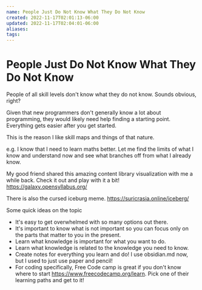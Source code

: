```yaml
---
name: People Just Do Not Know What They Do Not Know
created: 2022-11-17T02:01:13-06:00
updated: 2022-11-17T02:04:01-06:00
aliases: 
tags: 
---
```

# People Just Do Not Know What They Do Not Know

People of all skill levels don't know what they do not know.  Sounds obvious, right?

Given that new programmers don't generally know a lot about programming, they would likely need help finding a starting point.  Everything gets easier after you get started.

This is the reason I like skill maps and things of that nature.

e.g. 
I know that I need to learn maths better.  Let me find the limits of what I know and understand now and see what branches off from what I already know.

My good friend shared this amazing content library visualization with me a while back.  Check it out and play with it a bit!
https://galaxy.opensyllabus.org/

There is also the cursed iceburg meme.
https://suricrasia.online/iceberg/

Some quick ideas on the topic

- It's easy to get overwhelmed with so many options out there.
- It's important to know what is not important so you can focus only on the parts that matter to you in the present.
- Learn what knowledge is important for what you want to do.
- Learn what knowledge is related to the knowledge you need to know.
- Create notes for everything you learn and do!  I use obsidian.md now, but I used to just use paper and pencil!
- For coding specifically, Free Code camp is great if you don't know where to start https://www.freecodecamp.org/learn. Pick one of their learning paths and get to it!